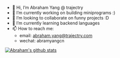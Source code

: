 - 👋 Hi, I’m Abraham Yang @ trajectry
- 🔭 I’m currently working on building miniprograms :)
- 👯 I’m looking to collaborate on funny projects :D
- 🌱 I’m currently learning backend languages
- 📫 How to reach me: 
    - email: abraham.yang@trajectry.com 
    - wechat: abramyangcn

[![Abraham's github stats](https://github-readme-stats.vercel.app/api?username=abramyangfab)](https://github.com/anuraghazra/github-readme-stats)

<!---
abramyangfab/abramyangfab is a ✨ special ✨ repository because its `README.md` (this file) appears on your GitHub profile.
You can click the Preview link to take a look at your changes.
--->
